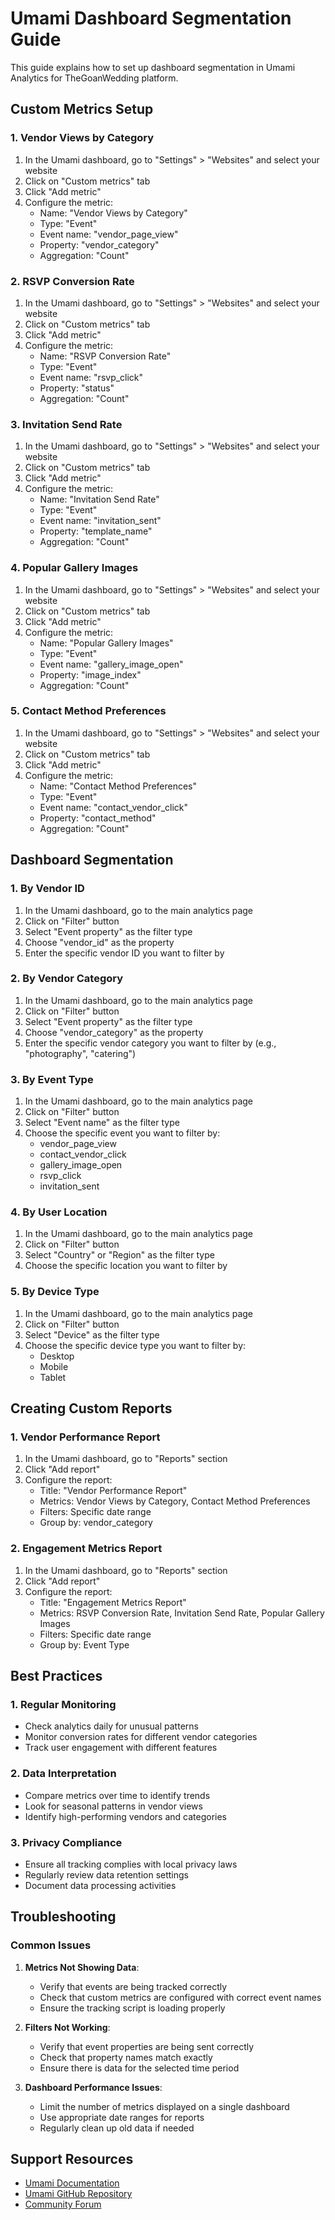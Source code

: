 # Umami Dashboard Segmentation Guide

This guide explains how to set up dashboard segmentation in Umami Analytics for TheGoanWedding platform.

## Custom Metrics Setup

### 1. Vendor Views by Category

1. In the Umami dashboard, go to "Settings" > "Websites" and select your website
2. Click on "Custom metrics" tab
3. Click "Add metric"
4. Configure the metric:
   - Name: "Vendor Views by Category"
   - Type: "Event"
   - Event name: "vendor_page_view"
   - Property: "vendor_category"
   - Aggregation: "Count"

### 2. RSVP Conversion Rate

1. In the Umami dashboard, go to "Settings" > "Websites" and select your website
2. Click on "Custom metrics" tab
3. Click "Add metric"
4. Configure the metric:
   - Name: "RSVP Conversion Rate"
   - Type: "Event"
   - Event name: "rsvp_click"
   - Property: "status"
   - Aggregation: "Count"

### 3. Invitation Send Rate

1. In the Umami dashboard, go to "Settings" > "Websites" and select your website
2. Click on "Custom metrics" tab
3. Click "Add metric"
4. Configure the metric:
   - Name: "Invitation Send Rate"
   - Type: "Event"
   - Event name: "invitation_sent"
   - Property: "template_name"
   - Aggregation: "Count"

### 4. Popular Gallery Images

1. In the Umami dashboard, go to "Settings" > "Websites" and select your website
2. Click on "Custom metrics" tab
3. Click "Add metric"
4. Configure the metric:
   - Name: "Popular Gallery Images"
   - Type: "Event"
   - Event name: "gallery_image_open"
   - Property: "image_index"
   - Aggregation: "Count"

### 5. Contact Method Preferences

1. In the Umami dashboard, go to "Settings" > "Websites" and select your website
2. Click on "Custom metrics" tab
3. Click "Add metric"
4. Configure the metric:
   - Name: "Contact Method Preferences"
   - Type: "Event"
   - Event name: "contact_vendor_click"
   - Property: "contact_method"
   - Aggregation: "Count"

## Dashboard Segmentation

### 1. By Vendor ID

1. In the Umami dashboard, go to the main analytics page
2. Click on "Filter" button
3. Select "Event property" as the filter type
4. Choose "vendor_id" as the property
5. Enter the specific vendor ID you want to filter by

### 2. By Vendor Category

1. In the Umami dashboard, go to the main analytics page
2. Click on "Filter" button
3. Select "Event property" as the filter type
4. Choose "vendor_category" as the property
5. Enter the specific vendor category you want to filter by (e.g., "photography", "catering")

### 3. By Event Type

1. In the Umami dashboard, go to the main analytics page
2. Click on "Filter" button
3. Select "Event name" as the filter type
4. Choose the specific event you want to filter by:
   - vendor_page_view
   - contact_vendor_click
   - gallery_image_open
   - rsvp_click
   - invitation_sent

### 4. By User Location

1. In the Umami dashboard, go to the main analytics page
2. Click on "Filter" button
3. Select "Country" or "Region" as the filter type
4. Choose the specific location you want to filter by

### 5. By Device Type

1. In the Umami dashboard, go to the main analytics page
2. Click on "Filter" button
3. Select "Device" as the filter type
4. Choose the specific device type you want to filter by:
   - Desktop
   - Mobile
   - Tablet

## Creating Custom Reports

### 1. Vendor Performance Report

1. In the Umami dashboard, go to "Reports" section
2. Click "Add report"
3. Configure the report:
   - Title: "Vendor Performance Report"
   - Metrics: Vendor Views by Category, Contact Method Preferences
   - Filters: Specific date range
   - Group by: vendor_category

### 2. Engagement Metrics Report

1. In the Umami dashboard, go to "Reports" section
2. Click "Add report"
3. Configure the report:
   - Title: "Engagement Metrics Report"
   - Metrics: RSVP Conversion Rate, Invitation Send Rate, Popular Gallery Images
   - Filters: Specific date range
   - Group by: Event Type

## Best Practices

### 1. Regular Monitoring

- Check analytics daily for unusual patterns
- Monitor conversion rates for different vendor categories
- Track user engagement with different features

### 2. Data Interpretation

- Compare metrics over time to identify trends
- Look for seasonal patterns in vendor views
- Identify high-performing vendors and categories

### 3. Privacy Compliance

- Ensure all tracking complies with local privacy laws
- Regularly review data retention settings
- Document data processing activities

## Troubleshooting

### Common Issues

1. **Metrics Not Showing Data**:
   - Verify that events are being tracked correctly
   - Check that custom metrics are configured with correct event names
   - Ensure the tracking script is loading properly

2. **Filters Not Working**:
   - Verify that event properties are being sent correctly
   - Check that property names match exactly
   - Ensure there is data for the selected time period

3. **Dashboard Performance Issues**:
   - Limit the number of metrics displayed on a single dashboard
   - Use appropriate date ranges for reports
   - Regularly clean up old data if needed

## Support Resources

- [Umami Documentation](https://umami.is/docs/)
- [Umami GitHub Repository](https://github.com/umami-software/umami)
- [Community Forum](https://github.com/umami-software/umami/discussions)